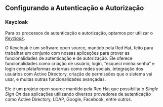 ## Configurando a Autenticação e Autorização

### Keycloak

Para os processos de autenticação e autorização, optamos por utilizar o *[Keycloak](https://www.keycloak.org/)*.

O Keycloak é um software open source, mantido pela Red Hat, feito para trabalhar em conjunto com nossas aplicações para prover as funcionalidades de autenticação e de autorização.
Ele oferece funcionalidades como criação de usuário, login, “esqueci minha senha” e login com plataformas externas como redes sociais, integração dos usuários com Active Directory, criação de permissões que o sistema vai usar, e muitas outras funcionalidades avançadas.


Ele é um projeto open source mantido pela Red Hat que possibilita o *Single Sign On* das aplicações utilizando diversos provedores de autenticação como Active Directory, LDAP, Google, Facebook, entre outros.

